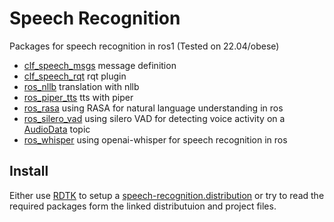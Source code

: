 # Speech Recognition

Packages for speech recognition in ros1 (Tested on 22.04/obese)

- [clf_speech_msgs](clf_speech_msgs/) message definition
- [clf_speech_rqt](clf_speech_rqt/) rqt plugin
- [ros_nllb](ros_nllb/) translation with nllb
- [ros_piper_tts](ros_piper_tts/) tts with piper
- [ros_rasa](ros_rasa/) using RASA for natural language understanding in ros 
- [ros_silero_vad](ros_silero_vad/) using silero VAD for detecting voice activity on a [AudioData](https://github.com/ros-drivers/audio_common/blob/master/audio_common_msgs/msg/AudioData.msg) topic
- [ros_whisper](ros_whisper/) using openai-whisper for speech recognition in ros 

## Install

Either use [RDTK](https://rdtk.github.io/documentation/index.html) to setup a [speech-recognition.distribution](https://gitlab.ub.uni-bielefeld.de/rdtk/citk/-/blob/clf-jammy/distributions/tiago-jammy-one-nightly-speech.distribution?ref_type=heads) or try to read the required packages form the linked distributuion and project files.

